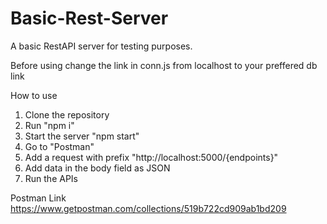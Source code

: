 # Basic-Rest-Server
A basic RestAPI server for testing purposes.

Before using change the link in conn.js from localhost to your preffered db link 

How to use

1. Clone the repository
2. Run "npm i"
3. Start the server "npm start"
4. Go to "Postman"
5. Add a request with prefix "http://localhost:5000/{endpoints}"
6. Add data in the body field as JSON
5. Run the APIs

Postman Link
    https://www.getpostman.com/collections/519b722cd909ab1bd209
